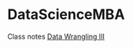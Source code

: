 # DataScienceMBA
Class notes
<a href = "https://marisakamoto.github.io/DataScienceMBA/03_DataWrangling_III.html"> Data Wrangling III </a>

